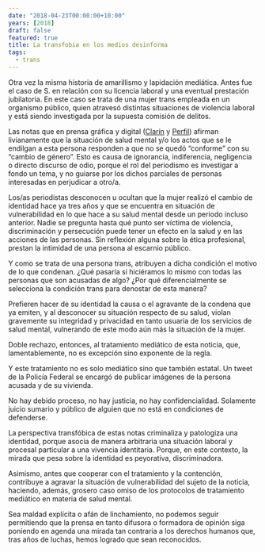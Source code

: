 ```yaml
---
date: "2018-04-23T00:00:00+10:00"
years: [2018]
draft: false
featured: true
title: La transfobia en los medios desinforma
tags: 
  - trans
---
```


Otra vez la misma historia de amarillismo y lapidación mediática. Antes fue el caso de S. en relación con su licencia laboral y una eventual prestación jubilatoria. En este caso se trata de una mujer trans empleada en un organismo público, quien atravesó distintas situaciones de violencia laboral y está siendo investigada por la supuesta comisión de delitos.

Las notas que en prensa gráfica y digital ([Clarín]("https://www.clarin.com/policiales/cambio-sexo-cayo-amenazar-ex-companeros-bcra-gusta-quedo_0_ByiFUVI3z.html") y [Perfil]("http://www.perfil.com/noticias/sociedad/cambio-de-sexo-no-quedo-conforme-y-amenazo-con-una-masacre-en-el-banco-central.phtml")) afirman livianamente que la situación de salud mental y/o los actos que se le endilgan a esta persona responden a que no se quedó “conforme” con su “cambio de género”. Esto es causa de ignorancia, indiferencia, negligencia o directo discurso de odio, porque el rol del periodismo es investigar a fondo un tema, y no guiarse por los dichos parciales de personas interesadas en perjudicar a otro/a.

Los/as periodistas desconocen u ocultan que la mujer realizó el cambio de identidad hace ya tres años y que se encuentra en situación de vulnerabilidad en lo que hace a su salud mental desde un período incluso anterior. Nadie se pregunta hasta qué punto ser víctima de violencia, discriminación y persecución puede tener un efecto en la salud y en las acciones de las personas. Sin reflexión alguna sobre la ética profesional, prestan la intimidad de una persona al escarnio público.

Y como se trata de una persona trans, atribuyen a dicha condición el motivo de lo que condenan. ¿Qué pasaría si hiciéramos lo mismo con todas las personas que son acusadas de algo? ¿Por qué diferencialmente se selecciona la condición trans para denostar de esta manera?

Prefieren hacer de su identidad la causa o el agravante de la condena que ya emiten, y al desconocer su situación respecto de su salud, violan gravemente su integridad y privacidad en tanto usuaria de los servicios de salud mental, vulnerando de este modo aún más la situación de la mujer.

Doble rechazo, entonces, al tratamiento mediático de esta noticia, que, lamentablemente, no es excepción sino exponente de la regla.

Y este tratamiento no es solo mediático sino que también estatal. Un tweet de la Policía Federal se encargó de publicar imágenes de la persona acusada y de su vivienda.

No hay debido proceso, no hay justicia, no hay confidencialidad. Solamente juicio sumario y público de alguien que no está en condiciones de defenderse.

La perspectiva transfóbica de estas notas criminaliza y patologiza una identidad, porque asocia de manera arbitraria una situación laboral y procesal particular a una vivencia identitaria. Porque, en este contexto, la mirada que pesa sobre la identidad es peyorativa, discriminadora.

Asimismo, antes que cooperar con el tratamiento y la contención, contribuye a agravar la situación de vulnerabilidad del sujeto de la noticia, haciendo, además, grosero caso omiso de los protocolos de tratamiento mediático en materia de salud mental.

 

Sea maldad explícita o afán de linchamiento, no podemos seguir permitiendo que la prensa en tanto difusora o formadora de opinión siga poniendo en agenda una mirada tan contraria a los derechos humanos que, tras años de luchas, hemos logrado que sean reconocidos.

